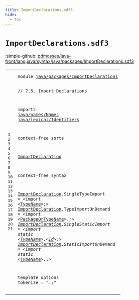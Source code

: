 ```yaml
---
title: ImportDeclarations.sdf3
hide:
  - toc
---
```


# `ImportDeclarations.sdf3`

:simple-github: [pdmosses/java-front/lang.java/syntax/java/packages/ImportDeclarations.sdf3]

[pdmosses/java-front/lang.java/syntax/java/packages/ImportDeclarations.sdf3]: https://github.com/pdmosses/java-front/blob/master/lang.java/syntax/java/packages/ImportDeclarations.sdf3 "The source file on GitHub"

<div class="sdf3"><table class="highlighttable"><tbody><tr><td class="linenos"><div class="linenodiv"><pre><span></span>1
2
3
4
5
6
7
8
9
10
11
12
13
14
15
16
17
18
19
20
21
</pre></div></td>
<td class="code"><pre><code><span class="keyword">module</span> <a href="../Main.sdf3#java/packages/ImportDeclarations_94_126" id="java/packages/ImportDeclarations_7_39" title="Referenced at ../Main.sdf3 line 7">java/packages/ImportDeclarations</a>

<span class="layout">// 7.5. Import Declarations</span>

<span class="keyword">imports</span>
  <a href="../../names/Names.sdf3#java/names/Names_7_23" id="java/names/Names_80_96" title="Defined at ../../names/Names.sdf3 line 1">java/names/Names</a>
  <a href="../../lexical/Identifiers.sdf3#java/lexical/Identifiers_7_31" id="java/lexical/Identifiers_99_123" title="Defined at ../../lexical/Identifiers.sdf3 line 1">java/lexical/Identifiers</a>

<span class="keyword">context-free sorts</span>

  <a href="../CompilationUnits.sdf3#ImportDeclaration_310_327" id="ImportDeclaration_147_164" title="Referenced at ../CompilationUnits.sdf3 line 20">ImportDeclaration</a>

<span class="keyword">context-free syntax</span>
  
  <a href="../CompilationUnits.sdf3#ImportDeclaration_310_327" id="ImportDeclaration_191_208" title="Referenced at ../CompilationUnits.sdf3 line 20">ImportDeclaration</a>.<span class="cons_Constructor"><span id="SingleTypeImport_209_225" title="Not referenced locally, nor via imports">SingleTypeImport</span></span>     = &lt;<span class="cons_String">import</span> &lt;<a href="../../names/Names.sdf3#TypeName_145_153" id="TypeName_241_249" title="Defined at ../../names/Names.sdf3 line 11, 21, 22">TypeName</a>&gt;<span class="cons_String">;</span>&gt;
  <a href="../CompilationUnits.sdf3#ImportDeclaration_310_327" id="ImportDeclaration_255_272" title="Referenced at ../CompilationUnits.sdf3 line 20">ImportDeclaration</a>.<span class="cons_Constructor"><span id="TypeImportOnDemand_273_291" title="Not referenced locally, nor via imports">TypeImportOnDemand</span></span>   = &lt;<span class="cons_String">import</span> &lt;<a href="../../names/Names.sdf3#PackageOrTypeName_156_173" id="PackageOrTypeName_305_322" title="Defined at ../../names/Names.sdf3 line 12, 23, 24">PackageOrTypeName</a>&gt;<span class="cons_String">.*;</span>&gt;
  <a href="../CompilationUnits.sdf3#ImportDeclaration_310_327" id="ImportDeclaration_330_347" title="Referenced at ../CompilationUnits.sdf3 line 20">ImportDeclaration</a>.<span class="cons_Constructor"><span id="SingleStaticImport_348_366" title="Not referenced locally, nor via imports">SingleStaticImport</span></span>   = &lt;<span class="cons_String">import</span> <span class="cons_String">static</span> &lt;<a href="../../names/Names.sdf3#TypeName_145_153" id="TypeName_387_395" title="Defined at ../../names/Names.sdf3 line 11, 21, 22">TypeName</a>&gt;<span class="cons_String">.</span>&lt;<a href="../../lexical/Identifiers.sdf3#Id_141_143" id="Id_398_400" title="Defined at ../../lexical/Identifiers.sdf3 line 15, 23">Id</a>&gt;<span class="cons_String">;</span>&gt;
  <a href="../CompilationUnits.sdf3#ImportDeclaration_310_327" id="ImportDeclaration_406_423" title="Referenced at ../CompilationUnits.sdf3 line 20">ImportDeclaration</a>.<span class="cons_Constructor"><span id="StaticImportOnDemand_424_444" title="Not referenced locally, nor via imports">StaticImportOnDemand</span></span> = &lt;<span class="cons_String">import</span> <span class="cons_String">static</span> &lt;<a href="../../names/Names.sdf3#TypeName_145_153" id="TypeName_463_471" title="Defined at ../../names/Names.sdf3 line 11, 21, 22">TypeName</a>&gt;<span class="cons_String">.*;</span>&gt;  

<span class="keyword">template options</span>
  <span class="keyword">tokenize</span> : ".;" 
</code></pre></td></tr></tbody></table></div>